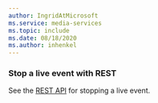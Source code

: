 ```yaml
---
author: IngridAtMicrosoft
ms.service: media-services 
ms.topic: include
ms.date: 08/18/2020
ms.author: inhenkel
---
```


### Stop a live event with REST

See the [REST API](/rest/api/media/live-events/stop) for stopping a live event.
